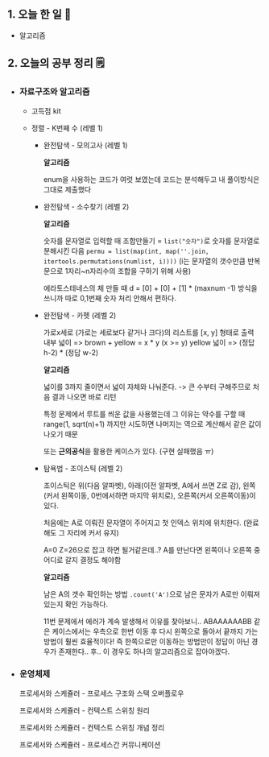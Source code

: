 <!-- 20210907 화 -->
<!--  



-->

## 1. 오늘 한 일 📅

*   알고리즘

## 2. 오늘의 공부 정리 🗒️

*   ### 자료구조와 알고리즘

    *   고득점 kit

    *   정렬 - K번째 수 (레벨 1)

        *   완전탐색 - 모의고사 (레벨 1)

            **알고리즘**

            enum을 사용하는 코드가 여럿 보였는데 코드는 분석해두고 내 풀이방식은 그대로 제출했다

        *   완전탐색 - 소수찾기 (레벨 2)

            **알고리즘**

            숫자를 문자열로 입력할 때 조합만들기 = `list("숫자")`로 숫자를 문자열로 분해시킨 다음 `permu = list(map(int, map(''.join, itertools.permutations(numlist, i))))` (i는 문자열의 갯수만큼 반복문으로 1자리~n자리수의 조합을 구하기 위해 사용)

            에라토스테네스의 체 만들 때 d = [0] + [0] + [1] * (maxnum -1) 방식을 쓰니까 따로 0,1번째 숫자 처리 안해서 편하다.

        *   완전탐색 - 카펫 (레벨 2)

            가로x세로 (가로는 세로보다 같거나 크다)의 리스트를 [x, y] 형태로 출력
            내부 넓이 => brown + yellow = x * y (x >= y)
            yellow 넓이 => (정답 h-2) * (정답 w-2)

            **알고리즘**

            넓이를 3까지 줄이면서 넓이 자체와 나눠준다. -> 큰 수부터 구해주므로 처음 결과 나오면 바로 리턴

            특정 문제에서 루트를 씌운 값을 사용했는데 그 이유는 약수를 구할 때 range(1, sqrt(n)+1) 까지만 시도하면 나머지는 역으로 계산해서 같은 값이 나오기 때문

            또는 **근의공식**을 활용한 케이스가 있다. (구현 실패했음 ㅠ)

        *   탐욕법 - 조이스틱 (레벨 2)

            조이스틱은 위(다음 알파벳), 아래(이전 알파벳, A에서 쓰면 Z로 감), 왼쪽(커서 왼쪽이동, 0번에서하면 마지막 위치로), 오른쪽(커서 오른쪽이동)이 있다.

            처음에는 A로 이뤄진 문자열이 주어지고 첫 인덱스 위치에 위치한다. (완료해도 그 자리에 커서 유지)

            A=0 Z=26으로 잡고 하면 될거같은데..? A를 만난다면 왼쪽이나 오른쪽 중 어디로 갈지 결정도 해야함

            **알고리즘**

            남은 A의 갯수 확인하는 방법 `.count('A')`으로 남은 문자가 A로만 이뤄져있는지 확인 가능하다.

            11번 문제에서 에러가 계속 발생해서 이유를 찾아보니.. ABAAAAAABB 같은 케이스에서는 우측으로 한번 이동 후 다시 왼쪽으로 돌아서 끝까지 가는 방법이 훨씬 효율적이다!
            즉 한쪽으로만 이동하는 방법만이 정답이 아닌 경우가 존재한다.. 후.. 이 경우도 하나의 알고리즘으로 잡아야겠다.

*   ### 운영체제

    프로세서와 스케쥴러 - 프로세스 구조와 스택 오버플로우

    프로세서와 스케쥴러 - 컨텍스트 스위칭 원리
    
    프로세서와 스케쥴러 - 컨텍스트 스위칭 개념 정리
    
    프로세서와 스케쥴러 - 프로세스간 커뮤니케이션